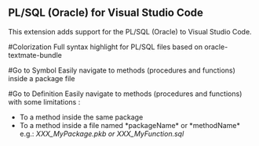## PL/SQL (Oracle) for Visual Studio Code

This extension adds support for the PL/SQL (Oracle) to Visual Studio Code.

#Colorization
Full syntax highlight for PL/SQL files based on oracle-textmate-bundle

#Go to Symbol
Easily navigate to methods (procedures and functions) inside a package file

#Go to Definition
Easily navigate to methods (procedures and functions) with some limitations :
- To a method inside the same package
- To a method inside a file named \*packageName\* or \*methodName\*
  <br />e.g.: *XXX_MyPackage.pkb or XXX_MyFunction.sql*